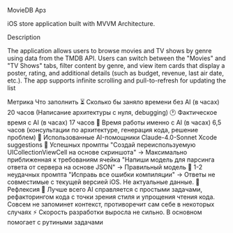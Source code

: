 MovieDB Apз

iOS store application built with MVVM Architecture.

Description

The application allows users to browse movies and TV shows by genre using data from the TMDB API. Users can switch between the "Movies" and "TV Shows" tabs, filter content by genre, and view item cards that display a poster, rating, and additional details (such as budget, revenue, last air date, etc.). The app supports infinite scrolling and pull-to-refresh for updating the list


Метрика	Что заполнить
⏳ Сколько бы заняло времени без AI (в часах)	20 часов (Написание архитектуры с нуля, debugging)
🕐 Фактическое время с AI (в часах)	17 часов
🧠 Время работы именно с AI (в часах)	6,5 часов (консультации по архитектуре, генерация кода, решение проблем)
🤖 Использованные AI-помощники	Claude-4.0-Sonnet Xcode suggestions
💬 Успешных промпты	"Создай переиспользуемую UICollectionViewCell на основе скриншота" → Максимально приближенная к требованиям ячейка
"Напиши модель для парсинга ответа от сервера на основе JSON" → Правильный модель
🍂 1-2 неудачных промпта "Исправь все ошибки компиляции" → Ответы не совместимые с текущей версией iOS. Не актуальные данные.
🧠 Рефлексия	🎯 Лучше всего AI справляется с простыми задачами, рефакторингом кода с точки зрения стиля и упрощения чтения кода. Совсем не запоминет контекст, противоречит сам себе в некоторых случаях
⚡ Скорость разработки выросла не сильно. В основном помогает с рутиными задачами 
